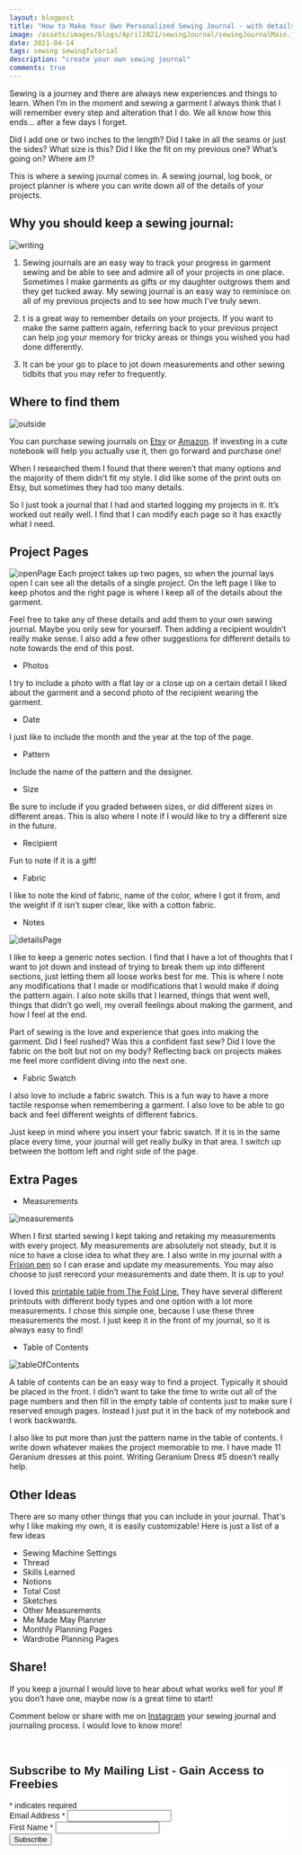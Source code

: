 ```yaml
---
layout: blogpost
title: "How to Make Your Own Personalized Sewing Journal - with details that matter the most to you!"
image: /assets/images/blogs/April2021/sewingJournal/sewingJournalMain.jpg
date: 2021-04-14
tags: sewing sewingTutorial
description: "create your own sewing journal"
comments: true
---
```

Sewing is a journey and there are always new experiences and things to learn. When I’m in the moment and sewing a garment I always think that I will remember every step and alteration that I do. We all know how this ends… after a few days I forget. 

Did I add one or two inches to the length? Did I take in all the seams or just the sides? What size is this? Did I like the fit on my previous one? What’s going on? Where am I?

This is where a sewing journal comes in. A sewing journal, log book, or project planner is where you can write down all of the details of your projects. 

## Why you should keep a sewing journal:

![writing](/assets/images/blogs/April2021/sewingJournal/writing.jpg)

1. Sewing journals are an easy way to track your progress in garment sewing and be able to see and admire all of your projects in one place. Sometimes I make garments as gifts or my daughter outgrows them and they get tucked away. My sewing journal is an easy way to reminisce on all of my previous projects and to see how much I’ve truly sewn.

2. t is a great way to remember details on your projects. If you want to make the same pattern again, referring back to your previous project can help jog your memory for tricky areas or things you wished you had done differently.

3. It can be your go to place to jot down measurements and other sewing tidbits that you may refer to frequently. 

## Where to find them

![outside](/assets/images/blogs/April2021/sewingJournal/outside.jpg)

You can purchase sewing journals on [Etsy](https://www.etsy.com/search?q=sewing+journa) or [Amazon](https://www.amazon.com/s?k=sewing+journal&ref=nb_sb_noss_2). If investing in a cute notebook will help you actually use it, then go forward and purchase one!

When I researched them I found that there weren’t that many options and the majority of them didn’t fit my style. I did like some of the print outs on Etsy, but sometimes they had too many details.

So I just took a journal that I had and started logging my projects in it. It’s worked out really well. I find that I can modify each page so it has exactly what I need. 

## Project Pages

![openPage](/assets/images/blogs/April2021/sewingJournal/openPage.jpg)
Each project takes up two pages, so when the journal lays open I can see all the details of a single project. On the left page I like to keep photos and the right page is where I keep all of the details about the garment. 

Feel free to take any of these details and add them to your own sewing journal. Maybe you only sew for yourself. Then adding a recipient wouldn’t really make sense. I also add a few other suggestions for different details to note towards the end of this post.

* Photos

I try to include a photo with a flat lay or a close up on a certain detail I liked about the garment and a second photo of the recipient wearing the garment.  

* Date

I just like to include the month and the year at the top of the page. 

* Pattern

Include the name of the pattern and the designer.

* Size

Be sure to include if you graded between sizes, or did different sizes in different areas. This is also where I note if I would like to try a different size in the future.

* Recipient

Fun to note if it is a gift! 

* Fabric

I like to note the kind of fabric, name of the color, where I got it from, and the weight if it isn’t super clear, like with a cotton fabric.

* Notes

![detailsPage](/assets/images/blogs/April2021/sewingJournal/detailsPage.jpg)

I like to keep a generic notes section. I find that I have a lot of thoughts that I want to jot down and instead of trying to break them up into different sections, just letting them all loose works best for me.
This is where I note any modifications that I made or modifications that I would make if doing the pattern again. I also note skills that I learned, things that went well, things that didn’t go well, my overall feelings about making the garment, and how I feel at the end. 

Part of sewing is the love and experience that goes into making the garment. Did I feel rushed? Was this a confident fast sew? Did I love the fabric on the bolt but not on my body? Reflecting back on projects makes me feel more confident diving into the next one.

* Fabric Swatch

I also love to include a fabric swatch. This is a fun way to have a more tactile response when remembering a garment. I also love to be able to go back and feel different weights of different fabrics. 

Just keep in mind where you insert your fabric swatch. If it is in the same place every time, your journal will get really bulky in that area. I switch up between the bottom left and right side of the page.


## Extra Pages

* Measurements

![measurements](/assets/images/blogs/April2021/sewingJournal/measurements.jpg)

When I first started sewing I kept taking and retaking my measurements with every project. My measurements are absolutely not steady, but it is nice to have a close idea to what they are. I also write in my journal with a [Frixion pen](https://www.amazon.com/Retractable-Erasable-Assorted-Mistakes-Disappear/dp/B07D9Z7GYL/ref=sr_1_2?dchild=1&keywords=frixion&qid=1618365388&s=office-products&sr=1-2) so I can erase and update my measurements. You may also choose to just rerecord your measurements and date them. It is up to you!

I loved this [printable table from The Fold Line.](https://thefoldline.com/2018/12/08/the-sewing-pattern-tutorials-9-measuring-yourself/) They have several different printouts with different body types and one option with a lot more measurements. I chose this simple one, because I use these three measurements the most. I just keep it in the front of my journal, so it is always easy to find!

* Table of Contents

![tableOfContents](/assets/images/blogs/April2021/sewingJournal/tableOfContents.jpg)

A table of contents can be an easy way to find a project. Typically it should be placed in the front. I didn’t want to take the time to write out all of the page numbers and then fill in the empty table of contents just to make sure I reserved enough pages. Instead I just put it in the back of my notebook and I work backwards. 

I also like to put more than just the pattern name in the table of contents. I write down whatever makes the project memorable to me. I have made 11 Geranium dresses at this point. Writing Geranium Dress #5 doesn’t really help.

## Other Ideas

There are so many other things that you can include in your journal. That's why I like making my own, it is easily customizable! Here is just a list of a few ideas

* Sewing Machine Settings
* Thread
* Skills Learned
* Notions
* Total Cost
* Sketches
* Other Measurements
* Me Made May Planner
* Monthly Planning Pages
* Wardrobe Planning Pages

## Share!

If you keep a journal I would love to hear about what works well for you! If you don’t have one, maybe now is a great time to start! 

Comment below or share with me on [Instagram](https://www.instagram.com/joyberrystudios/) your sewing journal and journaling process. I would love to know more!


<br>

<!-- Begin Mailchimp Signup Form -->
<link href="//cdn-images.mailchimp.com/embedcode/classic-10_7.css" rel="stylesheet" type="text/css">
<style type="text/css">
    #mc_embed_signup{background:#fff; clear:left; font:14px Helvetica,Arial,sans-serif; }
    /* Add your own Mailchimp form style overrides in your site stylesheet or in this style block.
       We recommend moving this block and the preceding CSS link to the HEAD of your HTML file. */
</style>
<div id="mc_embed_signup">
<form action="https://Joyberrystudios.us1.list-manage.com/subscribe/post?u=eca5a397f2fb0d58dcb66315c&amp;id=99d28d5b5c" method="post" id="mc-embedded-subscribe-form" name="mc-embedded-subscribe-form" class="validate" target="_blank" novalidate>
    <div id="mc_embed_signup_scroll">
    <h2>Subscribe to My Mailing List - Gain Access to Freebies</h2>
<div class="indicates-required"><span class="asterisk">*</span> indicates required</div>
<div class="mc-field-group">
    <label for="mce-EMAIL">Email Address  <span class="asterisk">*</span>
</label>
    <input type="email" value="" name="EMAIL" class="required email" id="mce-EMAIL">
</div>
<div class="mc-field-group">
    <label for="mce-FNAME">First Name  <span class="asterisk">*</span>
</label>
    <input type="text" value="" name="FNAME" class="required" id="mce-FNAME">
</div>
    <div id="mce-responses" class="clear">
        <div class="response" id="mce-error-response" style="display:none"></div>
        <div class="response" id="mce-success-response" style="display:none"></div>
    </div>    <!-- real people should not fill this in and expect good things - do not remove this or risk form bot signups-->
    <div style="position: absolute; left: -5000px;" aria-hidden="true"><input type="text" name="b_eca5a397f2fb0d58dcb66315c_99d28d5b5c" tabindex="-1" value=""></div>
    <div class="clear"><input type="submit" value="Subscribe" name="subscribe" id="mc-embedded-subscribe" class="button"></div>
    </div>
</form>
</div>
<script type='text/javascript' src='//s3.amazonaws.com/downloads.mailchimp.com/js/mc-validate.js'></script><script type='text/javascript'>(function($) {window.fnames = new Array(); window.ftypes = new Array();fnames[0]='EMAIL';ftypes[0]='email';fnames[1]='FNAME';ftypes[1]='text';fnames[2]='LNAME';ftypes[2]='text';fnames[3]='ADDRESS';ftypes[3]='address';fnames[4]='PHONE';ftypes[4]='phone';fnames[5]='BIRTHDAY';ftypes[5]='birthday';fnames[6]='OPTIN';ftypes[6]='text';}(jQuery));var $mcj = jQuery.noConflict(true);</script>
<!--End mc_embed_signup-->

<br>
<br>

